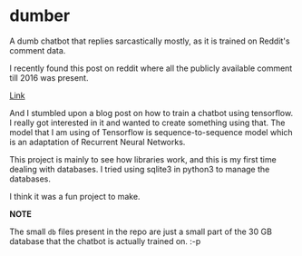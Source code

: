 # dumber
A dumb chatbot that replies sarcastically mostly, as it is trained on Reddit's comment data.

I recently found this post on reddit where all the publicly available comment till 2016 was present.

[Link](https://www.reddit.com/r/datasets/comments/3bxlg7/i_have_every_publicly_available_reddit_comment/)

And I stumbled upon a blog post on how to train a chatbot using tensorflow. I really got interested in it and wanted to create something using that. 
The model that I am using of Tensorflow is sequence-to-sequence model which is an adaptation of Recurrent Neural Networks.

This project is mainly to see how libraries work, and this is my first time dealing with databases. I tried using sqlite3 in python3 to manage the databases. 

I think it was a fun project to make.

**NOTE**

The small `db` files present in the repo are just a small part of the 30 GB database that the chatbot is actually trained on. :-p
